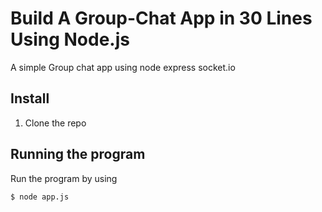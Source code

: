 # Build A Group-Chat App in 30 Lines Using Node.js

A simple Group chat app using node express socket.io

## Install

1) Clone the repo 
## Running the program

Run the program by using

```shell
$ node app.js
```
